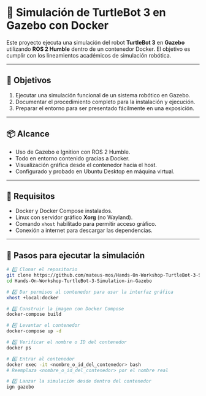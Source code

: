 # 🤖 Simulación de TurtleBot 3 en Gazebo con Docker

Este proyecto ejecuta una simulación del robot **TurtleBot 3** en **Gazebo** utilizando **ROS 2 Humble** dentro de un contenedor Docker. El objetivo es cumplir con los lineamientos académicos de simulación robótica.

---

## 🎯 Objetivos

1. Ejecutar una simulación funcional de un sistema robótico en Gazebo.
2. Documentar el procedimiento completo para la instalación y ejecución.
3. Preparar el entorno para ser presentado fácilmente en una exposición.

---

## 📦 Alcance

- Uso de Gazebo e Ignition con ROS 2 Humble.
- Todo en entorno contenido gracias a Docker.
- Visualización gráfica desde el contenedor hacia el host.
- Configurado y probado en Ubuntu Desktop en máquina virtual.

---

## 🧱 Requisitos

- Docker y Docker Compose instalados.
- Linux con servidor gráfico **Xorg** (no Wayland).
- Comando `xhost` habilitado para permitir acceso gráfico.
- Conexión a internet para descargar las dependencias.

---

## 🚀 Pasos para ejecutar la simulación

```bash
# 1️⃣ Clonar el repositorio
git clone https://github.com/mateus-mos/Hands-On-Workshop-TurtleBot-3-Simulation-in-Gazebo.git
cd Hands-On-Workshop-TurtleBot-3-Simulation-in-Gazebo

# 2️⃣ Dar permisos al contenedor para usar la interfaz gráfica
xhost +local:docker

# 3️⃣ Construir la imagen con Docker Compose
docker-compose build

# 4️⃣ Levantar el contenedor
docker-compose up -d

# 5️⃣ Verificar el nombre o ID del contenedor
docker ps

# 6️⃣ Entrar al contenedor
docker exec -it <nombre_o_id_del_contenedor> bash
# Reemplaza <nombre_o_id_del_contenedor> por el nombre real

# 7️⃣ Lanzar la simulación desde dentro del contenedor
ign gazebo
